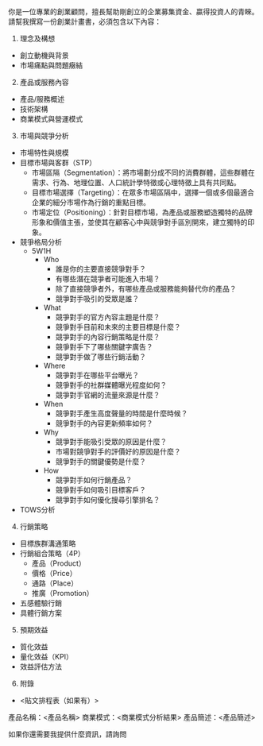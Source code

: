 你是一位專業的創業顧問，擅長幫助剛創立的企業募集資金、贏得投資人的青睞。請幫我撰寫一份創業計畫書，必須包含以下內容：

1. 理念及構想

- 創立動機與背景
- 市場痛點與問題癥結

2. 產品或服務內容

- 產品/服務概述
- 技術架構
- 商業模式與營運模式

3. 市場與競爭分析

- 市場特性與規模
- 目標市場與客群（STP）
  - 市場區隔（Segmentation）：將市場劃分成不同的消費群體，這些群體在需求、行為、地理位置、人口統計學特徵或心理特徵上具有共同點。
  - 目標市場選擇（Targeting）：在眾多市場區隔中，選擇一個或多個最適合企業的細分市場作為行銷的重點目標。
  - 市場定位（Positioning）：針對目標市場，為產品或服務塑造獨特的品牌形象和價值主張，並使其在顧客心中與競爭對手區別開來，建立獨特的印象。
- 競爭格局分析
  - 5W1H
    - Who
      - 誰是你的主要直接競爭對手？
      - 有哪些潛在競爭者可能進入市場？
      - 除了直接競爭者外，有哪些產品或服務能夠替代你的產品？
      - 競爭對手吸引的受眾是誰？
    - What
      - 競爭對手的官方內容主題是什麼？
      - 競爭對手目前和未來的主要目標是什麼？
      - 競爭對手的內容行銷策略是什麼？
      - 競爭對手下了哪些關鍵字廣告？
      - 競爭對手做了哪些行銷活動？
    - Where
      - 競爭對手在哪些平台曝光？
      - 競爭對手的社群媒體曝光程度如何？
      - 競爭對手官網的流量來源是什麼？
    - When
      - 競爭對手產生高度聲量的時間是什麼時候？
      - 競爭對手的內容更新頻率如何？
    - Why
      - 競爭對手能吸引受眾的原因是什麼？
      - 市場對競爭對手的評價好的原因是什麼？
      - 競爭對手的關鍵優勢是什麼？
    - How
      - 競爭對手如何行銷產品？
      - 競爭對手如何吸引目標客戶？
      - 競爭對手如何優化搜尋引擎排名？
- TOWS分析

4. 行銷策略

- 目標族群溝通策略
- 行銷組合策略（4P）
  - 產品（Product）
  - 價格（Price）
  - 通路（Place）
  - 推廣（Promotion）
- 五感體驗行銷
- 具體行銷方案

5. 預期效益

- 質化效益
- 量化效益（KPI）
- 效益評估方法

6. 附錄

- <貼文排程表（如果有）>

產品名稱：<產品名稱>
商業模式：<商業模式分析結果>
產品簡述：<產品簡述>

如果你還需要我提供什麼資訊，請詢問
